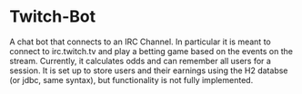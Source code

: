 # Twitch-Bot
A chat bot that connects to an IRC Channel. In particular it is meant to connect to irc.twitch.tv and play a betting game based on the events on the stream. Currently, it calculates odds and can remember all users for a session. It is set up to store users and their earnings using the H2 databse (or jdbc, same syntax), but functionality is not fully implemented.
